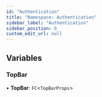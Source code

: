 ```yaml
---
id: "Authentication"
title: "Namespace: Authentication"
sidebar_label: "Authentication"
sidebar_position: 0
custom_edit_url: null
---
```


## Variables

### TopBar

• **TopBar**: `FC`<`TopBarProps`\>
